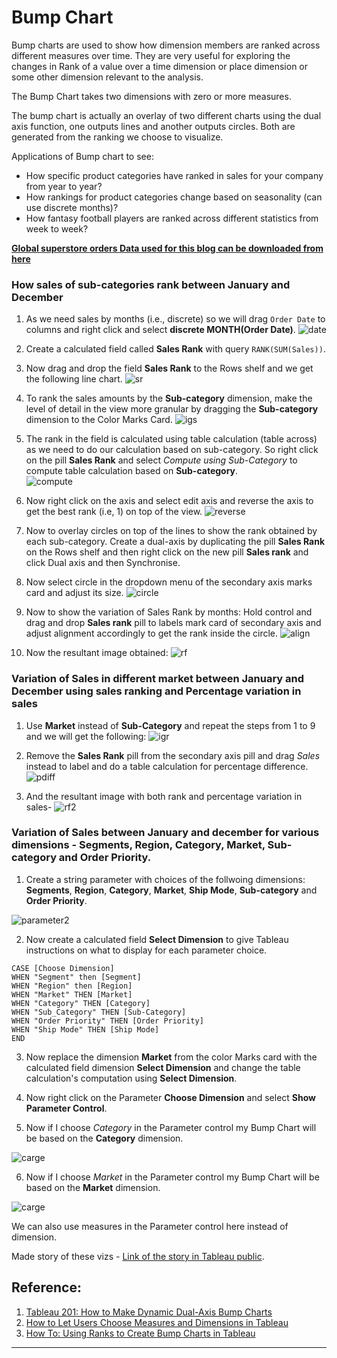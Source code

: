 # Bump Chart

Bump charts are used to show how dimension members are ranked across different measures over time. They are very useful for exploring the changes in Rank of a value over a time dimension or place dimension or some other dimension relevant to the analysis.

The Bump Chart takes two dimensions with zero or more measures.

The bump chart is actually an overlay of two different charts using the dual axis function, one outputs lines and another outputs circles. Both are generated from the ranking we choose to visualize.

Applications of Bump chart to see:
- How specific product categories have ranked in sales for your company from year to year?
- How rankings for product categories change based on seasonality (can use discrete months)?
- How fantasy football players are ranked across different statistics from week to week?

__[Global superstore orders Data used for this blog can be downloaded from here](https://www.dropbox.com/s/ypodk3kminqa7il/Global%20Superstore.xls?dl=1)__  

###  How sales of sub-categories rank between January and December

1. As we need sales by months (i.e., discrete) so we will drag `Order Date` to columns and right click and select __discrete MONTH(Order Date)__. 
  ![date](../../images/tableau/diff_viz_tableau/bump_chart/date.png)

2. Create a calculated field called __Sales Rank__ with query `RANK(SUM(Sales))`.
3. Now drag and drop the field __Sales Rank__ to the Rows shelf and we get the following line chart.
   ![sr](../../images/tableau/diff_viz_tableau/bump_chart/sales_rank.PNG)

4. To rank the sales amounts by the __Sub-category__ dimension, make the level of detail in the view more granular by dragging the  __Sub-category__ dimension to the Color Marks Card.
   ![igs](../../images/tableau/diff_viz_tableau/bump_chart/lod.PNG)

5. The rank in the field is calculated using table calculation (table across) as we need to do our calculation based on sub-category. So right click on the pill __Sales Rank__ and select _Compute using  Sub-Category_ to compute table calculation based on __Sub-category__.  
  ![compute](../../images/tableau/diff_viz_tableau/bump_chart/compute.png)

6. Now right click on the axis and select edit axis and reverse the axis to get the best rank (i.e, 1) on top of the view.
  ![reverse](../../images/tableau/diff_viz_tableau/bump_chart/reverse.PNG)

7. Now to overlay circles on top of the lines to show the rank obtained by each sub-category. Create a dual-axis by duplicating the pill __Sales Rank__ on the Rows shelf and then right click on the new pill __Sales rank__ and  click Dual axis and then Synchronise. 

8. Now select circle in the dropdown menu of the secondary axis marks card and adjust its size.
 ![circle](../../images/tableau/diff_viz_tableau/bump_chart/circle.png)

9. Now to show the variation of Sales Rank by months: Hold control and drag and drop __Sales rank__ pill to labels mark card of secondary axis and adjust alignment accordingly to get the rank inside the circle.
 ![align](../../images/tableau/diff_viz_tableau/bump_chart/middle.png)

10. Now the resultant image obtained: 
 ![rf](../../images/tableau/diff_viz_tableau/bump_chart/rank_final.PNG)

### Variation of Sales in different market between January and December using sales ranking and Percentage variation in sales

1. Use __Market__ instead of __Sub-Category__ and repeat the steps from 1 to 9 and we will get the following:
  ![igr](../../images/tableau/diff_viz_tableau/bump_chart/region_rank.PNG)

2. Remove the __Sales Rank__ pill from the secondary axis pill and drag _Sales_ instead to label and do a table calculation for percentage difference.
 ![pdiff](../../images/tableau/diff_viz_tableau/bump_chart/pdiff.PNG)

3. And the resultant image with both rank and percentage variation in sales- 
 ![rf2](../../images/tableau/diff_viz_tableau/bump_chart/rank_final2.PNG)

### Variation of Sales between January and december for various dimensions - __Segments__, __Region__, __Category__, __Market__, __Sub-category__ and __Order Priority__.

1. Create a string parameter with choices of the follwoing dimensions: __Segments__, __Region__, __Category__, __Market__, __Ship Mode__, __Sub-category__ and __Order Priority__.

 ![parameter2](../../images/tableau/diff_viz_tableau/bump_chart/parameter1.PNG)

2. Now create a calculated field __Select Dimension__  to give Tableau instructions on what to display for each parameter choice.

```
CASE [Choose Dimension]
WHEN "Segment" then [Segment]
WHEN "Region" then [Region]
WHEN "Market" THEN [Market]
WHEN "Category" THEN [Category]
WHEN "Sub_Category" THEN [Sub-Category]
WHEN "Order Priority" THEN [Order Priority]
WHEN "Ship Mode" THEN [Ship Mode]
END
```

3. Now replace the dimension __Market__ from the color Marks card with the calculated field dimension __Select Dimension__ and change the table calculation's computation using __Select Dimension__.

4. Now right click on the Parameter __Choose Dimension__ and select __Show Parameter Control__.

5. Now if I choose _Category_ in the Parameter control my Bump Chart will be based on the __Category__ dimension.

 ![carge](../../images/tableau/diff_viz_tableau/bump_chart/categ.PNG)

6. Now if I choose _Market_ in the Parameter control my Bump Chart will be based on the __Market__ dimension.

 ![carge](../../images/tableau/diff_viz_tableau/bump_chart/market_bump.PNG)

We can also use measures in the Parameter control here instead of dimension.


Made story of these vizs - [Link of the story in Tableau public](https://public.tableau.com/shared/5535BMKNQ?:display_count=y&:origin=viz_share_link).

## Reference:

1. [Tableau 201: How to Make Dynamic Dual-Axis Bump Charts](https://playfairdata.com/tableau-201-make-dynamic-dual-axis-bump-charts/)
2. [How to Let Users Choose Measures and Dimensions in Tableau](https://playfairdata.com/how-to-let-users-choose-measures-and-dimensions-in-tableau/)
3. [How To: Using Ranks to Create Bump Charts in Tableau](https://www.sirvizalot.com/2016/03/color-popularity-for-new-cars-2000-2015.html)

***